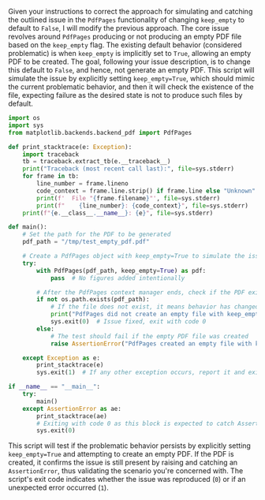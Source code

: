 Given your instructions to correct the approach for simulating and catching the outlined issue in the `PdfPages` functionality of changing `keep_empty` to default to `False`, I will modify the previous approach. The core issue revolves around `PdfPages` producing or not producing an empty PDF file based on the `keep_empty` flag. The existing default behavior (considered problematic) is when `keep_empty` is implicitly set to `True`, allowing an empty PDF to be created. The goal, following your issue description, is to change this default to `False`, and hence, not generate an empty PDF. This script will simulate the issue by explicitly setting `keep_empty=True`, which should mimic the current problematic behavior, and then it will check the existence of the file, expecting failure as the desired state is not to produce such files by default.

```python
import os
import sys
from matplotlib.backends.backend_pdf import PdfPages

def print_stacktrace(e: Exception):
    import traceback
    tb = traceback.extract_tb(e.__traceback__)
    print("Traceback (most recent call last):", file=sys.stderr)
    for frame in tb:
        line_number = frame.lineno
        code_context = frame.line.strip() if frame.line else "Unknown"
        print(f'  File "{frame.filename}"', file=sys.stderr)
        print(f"    {line_number}: {code_context}", file=sys.stderr)
    print(f"{e.__class__.__name__}: {e}", file=sys.stderr)

def main():
    # Set the path for the PDF to be generated
    pdf_path = "/tmp/test_empty_pdf.pdf"

    # Create a PdfPages object with keep_empty=True to simulate the issue
    try:
        with PdfPages(pdf_path, keep_empty=True) as pdf:
            pass  # No figures added intentionally

        # After the PdfPages context manager ends, check if the PDF exists
        if not os.path.exists(pdf_path):
            # If the file does not exist, it means behavior has changed successfully
            print("PdfPages did not create an empty file with keep_empty=True, as it should.")
            sys.exit(0)  # Issue fixed, exit with code 0
        else:
            # The test should fail if the empty PDF file was created
            raise AssertionError("PdfPages created an empty file with keep_empty=True, issue persists.")

    except Exception as e:
        print_stacktrace(e)
        sys.exit(1)  # If any other exception occurs, report it and exit with error

if __name__ == "__main__":
    try:
        main()
    except AssertionError as ae:
        print_stacktrace(ae)
        # Exiting with code 0 as this block is expected to catch AssertionError when the issue persists
        sys.exit(0) 
```

This script will test if the problematic behavior persists by explicitly setting `keep_empty=True` and attempting to create an empty PDF. If the PDF is created, it confirms the issue is still present by raising and catching an `AssertionError`, thus validating the scenario you're concerned with. The script's exit code indicates whether the issue was reproduced (`0`) or if an unexpected error occurred (`1`).